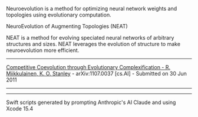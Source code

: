 Neuroevolution is a method for optimizing neural network weights and topologies using evolutionary computation.

NeuroEvolution of Augmenting Topologies (NEAT)

NEAT is a method for evolving speciated neural networks of arbitrary structures and sizes. NEAT leverages the evolution of structure to make neuroevolution more efficient.

- - - -

[Competitive Coevolution through Evolutionary Complexification - R. Miikkulainen, K. O. Stanley](https://arxiv.org/abs/1107.0037) - arXiv:1107.0037 [cs.AI] - Submitted on 30 Jun 2011

- - - -



- - - -

Swift scripts generated by prompting Anthropic's AI Claude and using Xcode 15.4 
